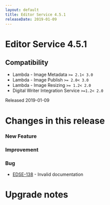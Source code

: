 ```yaml
---
layout: default
title: Editor Service 4.5.1
releaseDate: 2019-01-09
---
```

<div class="jumbotron">
    <h1>Editor Service 4.5.1</h1>    
    <h2>Compatibility</h2>
    <ul>
        <li>Lambda - Image Metadata <code>>= 2.1</code><code>< 3.0</code></li>
        <li>Lambda - Image Publish <code>>= 2.0</code><code>< 3.0</code></li>
        <li>Lambda - Image Resizing <code>>= 1.2</code><code>< 2.0</code></li>
        <li>Digital Writer Integration Service <code>>=1.2</code><code>< 2.0</code></li>
    </ul>
</div>

Released 2019-01-09

 

# Changes in this release  


### New Feature 



### Improvement 



### Bug 

 * [EDSE-138](https://jira.infomaker.se/browse/EDSE-138) - Invalid documentation 




# Upgrade notes  
           

